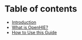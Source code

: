 # Table of contents

* [Introduction](README.md)
* [What is OpenHIE?](what-is-openhie.md)
* [How to Use this Guide](how-to-use-this-guide.md)

